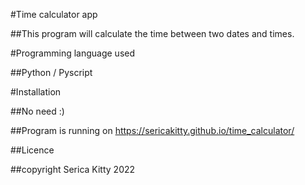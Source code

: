 #Time calculator app

##This program will calculate the time between two dates and times.

#Programming language used

##Python / Pyscript

#Installation

##No need :)

##Program is running on https://sericakitty.github.io/time_calculator/

##Licence

##copyright Serica Kitty 2022
